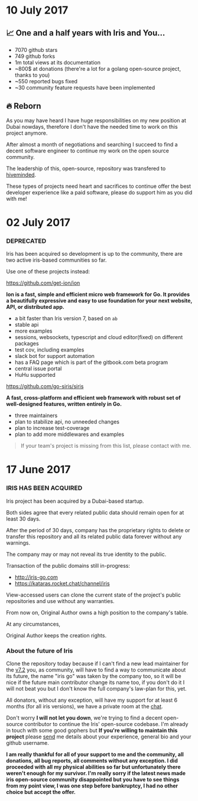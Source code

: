# 10 July 2017

## 📈 One and a half years with Iris and You...

- 7070 github stars
- 749 github forks
- 1m total views at its documentation
- ~800$ at donations (there're a lot for a golang open-source project, thanks to you)
- ~550 reported bugs fixed
- ~30 community feature requests have been implemented

## 🔥 Reborn

As you may have heard I have huge responsibilities on my new position at Dubai nowdays, therefore I don't have the needed time to work on this project anymore.

After almost a month of negotiations and searching I succeed to find a decent software engineer to continue my work on the open source community.

The leadership of this, open-source, repository was transfered to [hiveminded](https://github.com/hiveminded).

These types of projects need heart and sacrifices to continue offer the best developer experience like a paid software, please do support him as you did with me!

# 02 July 2017

### DEPRECATED

Iris has been acquired so development is up to the community, there are two active iris-based communities so far.

Use one of these projects instead:  

https://github.com/get-ion/ion

**Ion is a fast, simple and efficient micro web framework for Go. It provides a beautifully expressive and easy to use foundation for your next website, API, or distributed app.**

- a bit faster than Iris version 7, based on `ab`
- stable api
- more examples
- sessions, websockets, typescript and cloud editor(fixed) on different packages
- test cov, including examples
- slack bot for support automation
- has a FAQ page which is part of the gitbook.com beta program
- central issue portal
- HuHu supported

https://github.com/go-siris/siris

**A fast, cross-platform and efficient web framework with robust set of well-designed features, written entirely in Go.**

- three maintainers
- plan to stabilize api, no unneeded changes
- plan to increase test-coverage
- plan to add more middlewares and examples


> If your team's project is missing from this list, please contact with me.

# 17 June 2017

### IRIS HAS BEEN ACQUIRED

Iris project has been acquired by a Dubai-based startup.
 
Both sides agree that every related public data should remain open for at least 30 days.

After the period of 30 days, company has the proprietary rights to delete or transfer this repository and all its related public data forever without any warnings.

The company may or may not reveal its true identity to the public.   

Transaction of the public domains still in-progress:

- http://iris-go.com
- https://kataras.rocket.chat/channel/iris

View-accessed users can clone the current state of the project's public repositories and use without any warranties.

From now on, Original Author owns a high position to the company's table.

At any circumstances, 

Original Author keeps the creation rights.

### About the future of Iris

Clone the repository today because if I can't find a new lead maintainer for the [v7.2](https://github.com/kataras/iris-v7-29d) you, as community, will have to find a way to communicate about its future, the name "iris go" was taken by the company too, so it will be nice if the future main contributor change its name too, if you don't do it I will not beat you but I don't know the full company's law-plan for this, yet.
  
All donators, without any exception, will have my support for at least 6 months (for all iris versions), we have a private room at the [chat](https://kataras.rocket.chat/channel/iris).

Don't worry **I will not let you down**, we're trying to find a decent open-source contributor to continue the Iris' open-source codebase. I'm already in touch with some good gophers but **If you're willing to maintain this project** please [send](#contact) me details about your experience, general bio and your github username.

**I am really thankful for all of your support to me and the community, all donations, all bug reports, all comments without any exception. I did proceeded with all my physical abilities so far but unfortunately there weren't enough for my survivor. I'm really sorry if the latest news made iris open-source community disappointed but you have to see things from my point view, I was one step before bankruptcy, I had no other choice but accept the offer.**